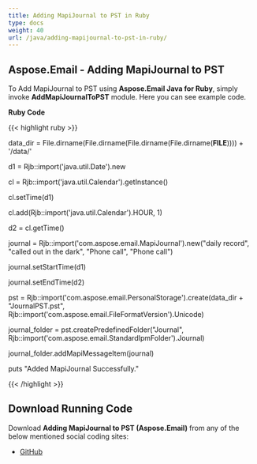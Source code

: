 ```yaml
---
title: Adding MapiJournal to PST in Ruby
type: docs
weight: 40
url: /java/adding-mapijournal-to-pst-in-ruby/
---
```


## **Aspose.Email - Adding MapiJournal to PST**
To Add MapiJournal to PST using **Aspose.Email Java for Ruby**, simply invoke **AddMapiJournalToPST** module. Here you can see example code.

**Ruby Code**

{{< highlight ruby >}}

 data_dir = File.dirname(File.dirname(File.dirname(File.dirname(__FILE__)))) + '/data/'

d1 = Rjb::import('java.util.Date').new

cl = Rjb::import('java.util.Calendar').getInstance()

cl.setTime(d1)

cl.add(Rjb::import('java.util.Calendar').HOUR, 1)

d2 = cl.getTime()

journal = Rjb::import('com.aspose.email.MapiJournal').new("daily record", "called out in the dark", "Phone call", "Phone call")

journal.setStartTime(d1)

journal.setEndTime(d2)

pst = Rjb::import('com.aspose.email.PersonalStorage').create(data_dir + "JournalPST.pst", Rjb::import('com.aspose.email.FileFormatVersion').Unicode)

journal_folder = pst.createPredefinedFolder("Journal", Rjb::import('com.aspose.email.StandardIpmFolder').Journal)

journal_folder.addMapiMessageItem(journal)

puts "Added MapiJournal Successfully."

{{< /highlight >}}
## **Download Running Code**
Download **Adding MapiJournal to PST (Aspose.Email)** from any of the below mentioned social coding sites:

- [GitHub](https://github.com/aspose-email/Aspose.Email-for-Java/blob/master/Plugins/Aspose_Email_Java_for_Ruby/lib/asposeemailjava/Outlook/addmapijournaltopst.rb)
